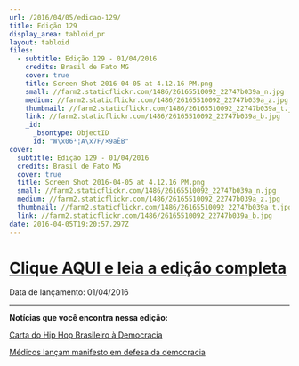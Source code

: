 ```yaml
---
url: /2016/04/05/edicao-129/
title: Edição 129
display_area: tabloid_pr
layout: tabloid
files:
  - subtitle: Edição 129 - 01/04/2016
    credits: Brasil de Fato MG
    cover: true
    title: Screen Shot 2016-04-05 at 4.12.16 PM.png
    small: //farm2.staticflickr.com/1486/26165510092_22747b039a_n.jpg
    medium: //farm2.staticflickr.com/1486/26165510092_22747b039a_z.jpg
    thumbnail: //farm2.staticflickr.com/1486/26165510092_22747b039a_t.jpg
    link: //farm2.staticflickr.com/1486/26165510092_22747b039a_b.jpg
    _id:
      _bsontype: ObjectID
      id: "W\x06¹¦A\x7F/×9aÊB"
cover:
  subtitle: Edição 129 - 01/04/2016
  credits: Brasil de Fato MG
  cover: true
  title: Screen Shot 2016-04-05 at 4.12.16 PM.png
  small: //farm2.staticflickr.com/1486/26165510092_22747b039a_n.jpg
  medium: //farm2.staticflickr.com/1486/26165510092_22747b039a_z.jpg
  thumbnail: //farm2.staticflickr.com/1486/26165510092_22747b039a_t.jpg
  link: //farm2.staticflickr.com/1486/26165510092_22747b039a_b.jpg
date: 2016-04-05T19:20:57.297Z
---
```

<h1><strong><a href="https://issuu.com/brasildefatomg/docs/edi____o_129_do_brasil_de_fato_mina/1?e=0">Clique AQUI e leia a edi&ccedil;&atilde;o completa</a></strong></h1>

<p>Data de lan&ccedil;amento: 01/04/2016</p>

<hr />
<p><strong>Not&iacute;cias que voc&ecirc; encontra&nbsp;nessa edi&ccedil;&atilde;o:</strong></p>

<p><a href="https://cpmidias-teste.brasildefato.com.br/2016/04/05/carta-do-hip-hop-brasileiro-a-democracia/">Carta do Hip Hop Brasileiro &agrave; Democracia</a></p>

<p><a href="https://cpmidias-teste.brasildefato.com.br/2016/03/29/medicos-lancam-manifesto-em-defesa-da-democracia/">M&eacute;dicos lan&ccedil;am manifesto em defesa da democracia</a></p>

